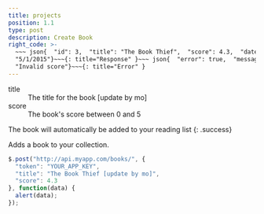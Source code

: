 ```yaml
---
title: projects
position: 1.1
type: post
description: Create Book
right_code: >-
  ~~~ json{  "id": 3,  "title": "The Book Thief",  "score": 4.3,  "dateAdded":
  "5/1/2015"}~~~{: title="Response" }~~~ json{  "error": true,  "message":
  "Invalid score"}~~~{: title="Error" }
---
```



<dl><dt>title</dt><dd>The title for the book [update by mo]</dd><dt>score</dt><dd>The book's score between 0 and 5</dd></dl>

The book will automatically be added to your reading list
{: .success}

Adds a book to your collection.

```javascript
$.post("http://api.myapp.com/books/", {
  "token": "YOUR_APP_KEY",
  "title": "The Book Thief [update by mo]",
  "score": 4.3
}, function(data) {
  alert(data);
});
```